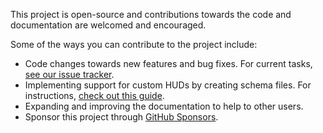 This project is open-source and contributions towards the code and documentation are welcomed and encouraged.

Some of the ways you can contribute to the project include:

* Code changes towards new features and bug fixes. For current tasks, [see our issue tracker][issues-link].
* Implementing support for custom HUDs by creating schema files. For instructions, [check out this guide][json-link].
* Expanding and improving the documentation to help to other users.
* Sponsor this project through [GitHub Sponsors][sponsors-link].

<!-- MARKDOWN LINKS -->
[issues-link]: https://github.com/CriticalFlaw/TF2HUD.Editor/issues
[json-link]: https://www.editor.criticalflaw.ca/json/intro/
[sponsors-link]: https://github.com/sponsors/CriticalFlaw
